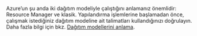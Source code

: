 Azure’un şu anda iki dağıtım modeliyle çalıştığını anlamanız önemlidir: Resource Manager ve klasik. Yapılandırma işlemlerine başlamadan önce, çalışmak istediğiniz dağıtım modeline ait talimatları kullandığınızı doğrulayın. Daha fazla bilgi için bkz. [Dağıtım modellerini anlama](../articles/resource-manager-deployment-model.md).

